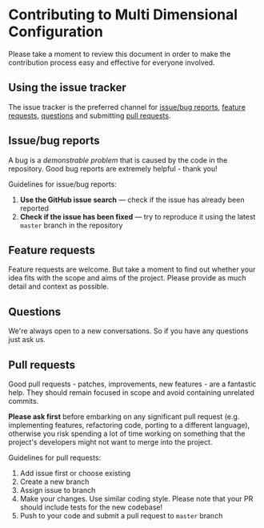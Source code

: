 # Contributing to Multi Dimensional Configuration

Please take a moment to review this document in order to make the contribution process easy and effective for everyone involved.

## Using the issue tracker

The issue tracker is the preferred channel for [issue/bug reports](#issuebug-reports), [feature requests](#feature-requests), [questions](#questions) and submitting [pull requests](#pull-requests).

## Issue/bug reports

A bug is a _demonstrable problem_ that is caused by the code in the repository. Good bug reports are extremely helpful - thank you!

Guidelines for issue/bug reports:

1. **Use the GitHub issue search** &mdash; check if the issue has already been reported
2. **Check if the issue has been fixed** &mdash; try to reproduce it using the latest `master` branch in the repository

## Feature requests

Feature requests are welcome. But take a moment to find out whether your idea fits with the scope and aims of the project. Please provide as much detail and context as possible.

## Questions

We're always open to a new conversations. So if you have any questions just ask us.

## Pull requests

Good pull requests - patches, improvements, new features - are a fantastic help. They should remain focused in scope and avoid containing unrelated commits.

**Please ask first** before embarking on any significant pull request (e.g. implementing features, refactoring code, porting to a different language), otherwise you risk spending a lot of time working on something that the project's developers might not want to merge into the project.

Guidelines for pull requests:

1. Add issue first or choose existing
2. Create a new branch
3. Assign issue to branch
4. Make your changes. Use similar coding style. Please note that your PR should include tests for the new codebase!
5. Push to your code and submit a pull request to `master` branch